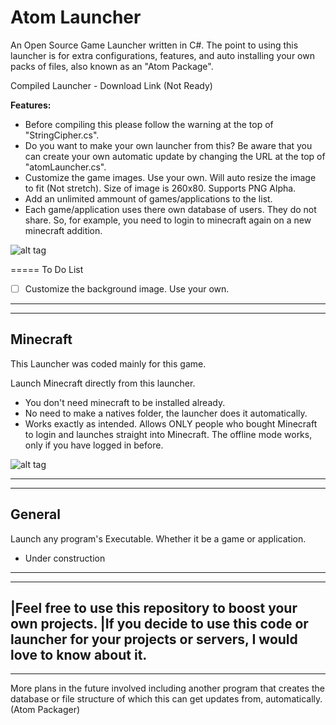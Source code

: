 Atom Launcher
=============
An Open Source Game Launcher written in C#.
The point to using this launcher is for extra configurations, features, and auto installing your own packs of files, also known as an "Atom Package".

Compiled Launcher - Download Link (Not Ready)

<strong>Features:</strong>
- Before compiling this please follow the warning at the top of "StringCipher.cs".
- Do you want to make your own launcher from this? Be aware that you can create your own automatic update by changing the URL at the top of "atomLauncher.cs".
- Customize the game images. Use your own. Will auto resize the image to fit (Not stretch). Size of image is 260x80. Supports PNG Alpha.
- Add an unlimited ammount of games/applications to the list.
- Each game/application uses there own database of users. They do not share. So, for example, you need to login to minecraft again on a new minecraft addition.

![alt tag](https://github.com/TrinaryAtom/AtomLauncher--Minecraft--/blob/Release/AtomLauncher/AtomLauncher/Resources/launcherpic.png?raw=true)

=====
To Do List

- [ ] Customize the background image. Use your own.

-----------------
-----------------
Minecraft
-----------------
>
This Launcher was coded mainly for this game.

Launch Minecraft directly from this launcher.

- You don't need minecraft to be installed already.
- No need to make a natives folder, the launcher does it automatically.
- Works exactly as intended. Allows ONLY people who bought Minecraft to login and launches straight into Minecraft. The offline mode works, only if you have logged in before.

![alt tag](https://github.com/TrinaryAtom/AtomLauncher--Minecraft--/blob/Release/AtomLauncher/AtomLauncher/Resources/mc.png?raw=true)

-----------------
-----------------
General
-----------------
Launch any program's Executable. Whether it be a game or application.

- Under construction

-----------------
___
|Feel free to use this repository to boost your own projects.
|If you decide to use this code or launcher for your projects or servers, I would love to know about it.
----------------------

----------------------
More plans in the future involved including another program that creates the database or file structure of which this can get updates from, automatically. (Atom Packager)

